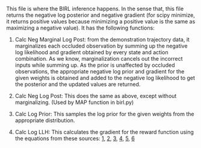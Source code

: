 This file is where the BIRL inference happens. In the sense that, this file returns the negative log posterior and negative gradient (for scipy minimize, it returns positive values because minimizing a positive value is the same as maximizing a negative value).
It has the following functions:

1. Calc Neg Marginal Log Post: from the demonstration trajectory data, it marginalizes each occluded observation by summing up the negative 
log likelihood and gradient obtained by every state and action combination. As we know, marginalization cancels out the incorrect inputs
while summing up. As the prior is unaffected by occluded observations, the appropriate negative log prior and gradient for the given weights
is obtained and added to the negative log likelihood to get the posterior and the updated values are returned.

2. Calc Neg Log Post: This does the same as above, except without marginalizing. (Used by MAP function in birl.py)

3. Calc Log Prior: This samples the log prior for the given weights from the appropriate distribution.

4. Calc Log LLH: This calculates the gradient for the reward function using the equations from these sources: [1](https://github.com/prasuchit/mmap-irl/blob/master/mmap-irl-note.pdf),
[2](https://papers.nips.cc/paper/4479-map-inference-for-bayesian-inverse-reinforcement-learning), 
[3](https://www.aaai.org/ocs/index.php/IJCAI/IJCAI13/paper/viewPaper/6572), 
[4](https://papers.nips.cc/paper/4737-nonparametric-bayesian-inverse-reinforcement-learning-for-multiple-reward-functions),
[5](https://arxiv.org/abs/1206.5264),
[6](https://papers.nips.cc/paper/4479-map-inference-for-bayesian-inverse-reinforcement-learning-supplemental.zip)
